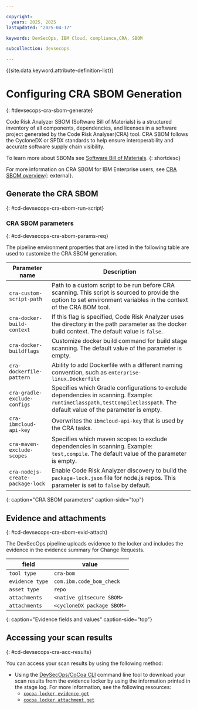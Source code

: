 ```yaml
---

copyright:
  years: 2025, 2025
lastupdated: "2025-04-17"

keywords: DevSecOps, IBM Cloud, compliance,CRA, SBOM

subcollection: devsecops

---
```


{{site.data.keyword.attribute-definition-list}}

# Configuring CRA SBOM Generation
{: #devsecops-cra-sbom-generate}

Code Risk Analyzer SBOM (Software Bill of Materials) is a structured inventory of all components, dependencies, and licenses in a software project generated by the Code Risk Analyser(CRA) tool. CRA SBOM follows the CycloneDX or SPDX standards to help ensure interoperability and accurate software supply chain visibility.

To learn more about SBOMs see [Software Bill of Materials](/docs/devsecops?topic=devsecops-devsecops-sbom).
{: shortdesc}


For more information on CRA SBOM for IBM Enterprise users, see [CRA SBOM overview](/docs/code-risk-analyzer-cli-plugin?topic=code-risk-analyzer-cli-plugin-cra-cli-plugin#bom-generate-command){: external}.


## Generate the CRA SBOM
{: #cd-devsecops-cra-sbom-run-script}




### CRA SBOM parameters
{: #cd-devsecops-cra-sbom-params-req}

The pipeline environment properties that are listed in the following table are used to customize the CRA SBOM generation.  

| Parameter name | Description |
|-|-|
| `cra-custom-script-path`   | Path to a custom script to be run before CRA scanning. This script is sourced to provide the option to set environment variables in the context of the CRA BOM tool.|
|`cra-docker-build-context`   | If this flag is specified, Code Risk Analyzer uses the directory in the path parameter as the docker build context. The default value is `false`.|
|`cra-docker-buildflags`   | Customize docker build command for build stage scanning. The default value of the parameter is empty.|
|`cra-dockerfile-pattern`   | Ability to add Dockerfile with a different naming convention, such as `enterprise-linux.Dockerfile`|
|`cra-gradle-exclude-configs`   | Specifies which Gradle configurations to exclude dependencies in scanning. Example: `runtimeClasspath,testCompileClasspath`. The default value of the parameter is empty.|
| `cra-ibmcloud-api-key` | Overwrites the `ibmcloud-api-key` that is used by the CRA tasks.|
|`cra-maven-exclude-scopes`   | Specifies which maven scopes to exclude dependencies in scanning. Example: `test,compile`. The default value of the parameter is empty.|
|`cra-nodejs-create-package-lock`		| Enable Code Risk Analyzer discovery to build the `package-lock.json` file for node.js repos. This parameter is set to `false` by default.|
{: caption="CRA SBOM parameters" caption-side="top"}


## Evidence and attachments
{: #cd-devsecops-cra-sbom-evid-attach}



The DevSecOps pipeline uploads evidence to the locker and includes the evidence in the evidence summary for Change Requests.

| field | value |
| ----- | ----- |
| `tool type`     | `cra-bom` |
| `evidence type` | `com.ibm.code_bom_check` |
| `asset type`    | `repo` |
| `attachments`  | `<native gitsecure SBOM>` |
| `attachments`   | `<cycloneDX package SBOM>` |
{: caption="Evidence fields and values" caption-side="top"}

## Accessing your scan results
{: #cd-devsecops-cra-acc-results}

You can access your scan results by using the following method:

- Using the [DevSecOps/CoCoa CLI](/docs/devsecops?topic=devsecops-cd-devsecops-cli) command line tool to download your scan results from the evidence locker by using the information printed in the stage log.  For more information, see the following resources:
   - [`cocoa locker evidence get`](/docs/devsecops?topic=devsecops-cd-devsecops-cli#locker-evidence-get)
   - [`cocoa locker attachment get`](/docs/devsecops?topic=devsecops-cd-devsecops-cli#locker-attachment-get)
